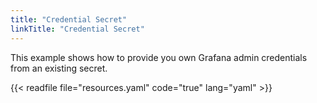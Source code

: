 ```yaml
---
title: "Credential Secret"
linkTitle: "Credential Secret"
---
```


This example shows how to provide you own Grafana admin credentials from an
existing secret.

{{< readfile file="resources.yaml" code="true" lang="yaml" >}}
